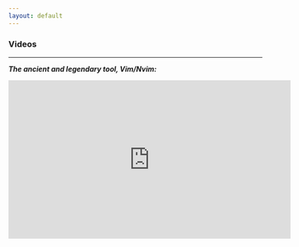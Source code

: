 ```yaml
---
layout: default
---
```


<html lang="en">
<head>
    <meta charset="UTF-8">
    <meta name="viewport" content="width=device-width, initial-scale=1.0">
    <title>Videos</title>
</head>
<body>
    <h3>Videos</h3>
    <hr>
    <p><i><b>The ancient and legendary tool, Vim/Nvim:</b></i></p>
    <iframe
        width="560"
        height="315"
        src="https://www.youtube.com/embed/G--6WTxMwyM?si=R-Li9TcxMiCYBPao"
        title="YouTube video player"
        frameborder="0"
        allow="accelerometer; autoplay; clipboard-write; encrypted-media; gyroscope; picture-in-picture; web-share"
        referrerpolicy="strict-origin-when-cross-origin"
        allowfullscreen>
    </iframe>
</body>
</html>

